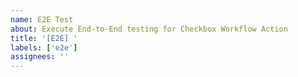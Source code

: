 ```yaml
---
name: E2E Test
about: Execute End-to-End testing for Checkbox Workflow Action
title: '[E2E] '
labels: ['e2e']
assignees: ''
---
```


<!-- The content will be automatically generated by the e2e-issue-body workflow -->
